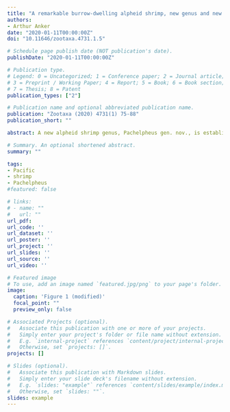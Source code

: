 ```yaml
---
title: "A remarkable burrow-dwelling alpheid shrimp, new genus and new species, from the tropical eastern Pacific (Malacostraca: Decapoda: Caridea"
authors:
- Arthur Anker
date: "2020-01-11T00:00:00Z"
doi: "10.11646/zootaxa.4731.1.5"

# Schedule page publish date (NOT publication's date).
publishDate: "2020-01-11T00:00:00Z"

# Publication type.
# Legend: 0 = Uncategorized; 1 = Conference paper; 2 = Journal article;
# 3 = Preprint / Working Paper; 4 = Report; 5 = Book; 6 = Book section;
# 7 = Thesis; 8 = Patent
publication_types: ["2"]

# Publication name and optional abbreviated publication name.
publication: "Zootaxa (2020) 4731(1) 75-88"
publication_short: ""

abstract: A new alpheid shrimp genus, Pachelpheus gen. nov., is established to accommodate Pachelpheus pachyacanthus sp. nov., described based on two specimens from the Las Perlas Archipelago, Pacific coast of Panama. Pachelpheus pachyacanthus sp. nov. appears to be an obligate symbiont dwelling in burrows of yet unknown infaunal hosts, on shallow near-shore subtidal sand flats. The main morphological characters of Pachelpheus gen. nov. are (1) frontal margin of carapace with broadly rounded rostral projection, without orbital teeth; (2) sixth pleonite with articulated plate; (3) telson with two pairs of cuspidate setae dorsally, without anal tubercles; (4) eyes concealed in dorsal view, partly visible in lateral view; (5) chelipeds equal in size, symmetrical in shape, moderately enlarged, stout, carried extended; (6) cheliped carpus without rows of setae mesially; (7) cheliped fingers without snapping mechanism, each finger armed with one stout tooth; (8) second pereiopod carpus with five sub-articles; (9) third, fourth and fifth pereiopods with ischia armed with single robust cuspidate seta, meri armed with one to several unusually robust cuspidate setae; (10) second pleopod with appendix masculina in males only; (11) uropodal exopod and endopod with rows of slender spiniform setae on their distal margins; (12) uropodal diaeresis unusually thickened laterally, with two very stout spiniform setae; and (13) lateral lobe of the uropodal protopod rounded. The new genus appears to be morphologically most similar to Jengalpheops Anker & Dworschak, 2007 and Leslibetaeus Anker, Poddoubtchenko & Wehrtmann, 2006.

# Summary. An optional shortened abstract.
summary: ""

tags:
- Pacific
- shrimp
- Pachelpheus
#featured: false

# links:
# - name: ""
#   url: ""
url_pdf:
url_code: ''
url_dataset: ''
url_poster: ''
url_project: ''
url_slides: ''
url_source: ''
url_video: ''

# Featured image
# To use, add an image named `featured.jpg/png` to your page's folder.
image:
  caption: 'Figure 1 (modified)'
  focal_point: ""
  preview_only: false

# Associated Projects (optional).
#   Associate this publication with one or more of your projects.
#   Simply enter your project's folder or file name without extension.
#   E.g. `internal-project` references `content/project/internal-project/index.md`.
#   Otherwise, set `projects: []`.
projects: []

# Slides (optional).
#   Associate this publication with Markdown slides.
#   Simply enter your slide deck's filename without extension.
#   E.g. `slides: "example"` references `content/slides/example/index.md`.
#   Otherwise, set `slides: ""`.
slides: example
---
```


<script type='text/javascript' src='https://d1bxh8uas1mnw7.cloudfront.net/assets/embed.js'></script>

<div data-badge-popover="right" data-badge-type="medium-donut" data-doi="10.11646/zootaxa.4731.1.5" data-condensed="true" data-hide-no-mentions="true" data-hide-less-than="50" class="altmetric-embed"></div>
